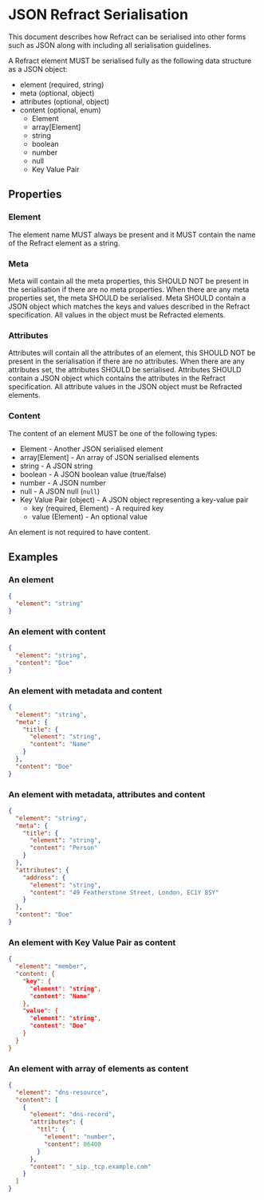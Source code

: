 # JSON Refract Serialisation

This document describes how Refract can be serialised into other forms such as
JSON along with including all serialisation guidelines.

A Refract element MUST be serialised fully as the following data structure as a
JSON object:

- element (required, string)
- meta (optional, object)
- attributes (optional, object)
- content (optional, enum)
    - Element
    - array[Element]
    - string
    - boolean
    - number
    - null
    - Key Value Pair

## Properties

### Element

The element name MUST always be present and it MUST contain the name of the
Refract element as a string.

### Meta

Meta will contain all the meta properties, this SHOULD NOT be present in the
serialisation if there are no meta properties. When there are any meta
properties set, the meta SHOULD be serialised. Meta SHOULD contain a JSON
object which matches the keys and values described in the Refract
specification. All values in the object must be Refracted elements.

### Attributes

Attributes will contain all the attributes of an element, this SHOULD NOT be
present in the serialisation if there are no attributes. When there are any
attributes set, the attributes SHOULD be serialised. Attributes SHOULD contain
a JSON object which contains the attributes in the Refract specification. All
attribute values in the JSON object must be Refracted elements.

### Content

The content of an element MUST be one of the following types:

- Element - Another JSON serialised element
- array[Element] - An array of JSON serialised elements
- string - A JSON string
- boolean - A JSON boolean value (true/false)
- number - A JSON number
- null - A JSON null (`null`)
- Key Value Pair (object) - A JSON object representing a key-value pair
    - key (required, Element) - A required key
    - value (Element) - An optional value

An element is not required to have content.

## Examples

### An element

```json
{
  "element": "string"
}
```

### An element with content

```json
{
  "element": "string",
  "content": "Doe"
}
```

### An element with metadata and content

```json
{
  "element": "string",
  "meta": {
    "title": {
      "element": "string",
      "content": "Name"
    }
  },
  "content": "Doe"
}
```

### An element with metadata, attributes and content

```json
{
  "element": "string",
  "meta": {
    "title": {
      "element": "string",
      "content": "Person"
    }
  },
  "attributes": {
    "address": {
      "element": "string",
      "content": "49 Featherstone Street, London, EC1Y 8SY"
    }
  },
  "content": "Doe"
}
```

### An element with Key Value Pair as content

```json
{
  "element": "member",
  "content: {
    "key": {
      "element": "string",
      "content": "Name"
    },
    "value": {
      "element": "string",
      "content": "Doe"
    }
  }
}
```

### An element with array of elements as content

```json
{
  "element": "dns-resource",
  "content": [
    {
      "element": "dns-record",
      "attributes": {
        "ttl": {
          "element": "number",
          "content": 86400
        }
      },
      "content": "_sip._tcp.example.com"
    }
  ]
}
```
